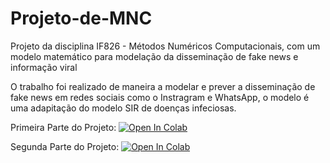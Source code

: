 # Projeto-de-MNC
Projeto da disciplina IF826 - Métodos Numéricos Computacionais, com um modelo matemático para modelação da disseminação de fake news e informação viral 

O trabalho foi realizado de maneira a modelar e prever a disseminação de fake news em redes sociais como o Instragram e WhatsApp, o modelo é uma adapitação do modelo SIR de doenças infeciosas.

Primeira Parte do Projeto:
<a target="_blank" href="https://drive.google.com/file/d/1UkBoaRQKaZ3AC2Bq8SQusV7CpYmdyU35/view?usp=sharing">
  <img src="https://colab.research.google.com/assets/colab-badge.svg" alt="Open In Colab"/>
</a>

Segunda Parte do Projeto:
<a target="_blank" href="https://colab.research.google.com/drive/1u7F3wrHWxdyDzE5NN67XZ0l2Y2acM5G7?usp=sharing">
  <img src="https://colab.research.google.com/assets/colab-badge.svg" alt="Open In Colab"/>
</a>
